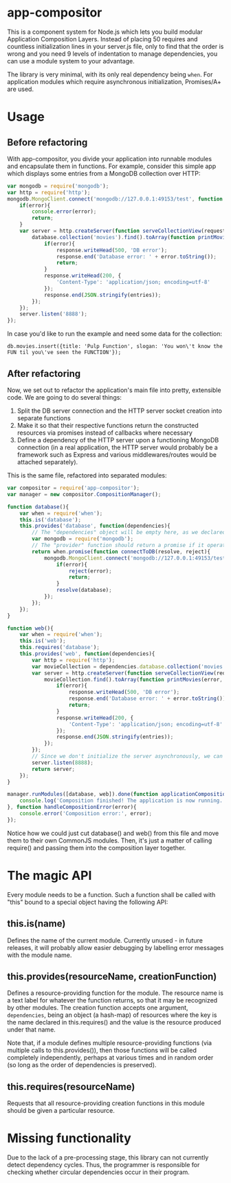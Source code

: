 # app-compositor #
This is a component system for Node.js which lets you build modular Application Composition Layers. Instead of placing 50 requires and countless initialization lines in your server.js file, only to find that the order is wrong and you need 9 levels of indentation to manage dependencies, you can use a module system to your advantage.

The library is very minimal, with its only real dependency being `when`. For application modules which require asynchronous initialization, Promises/A+ are used.

# Usage #

## Before refactoring ##
With app-compositor, you divide your application into runnable modules and encapsulate them in functions. For example, consider this simple app which displays some entries from a MongoDB collection over HTTP:

```js
var mongodb = require('mongodb');
var http = require('http');
mongodb.MongoClient.connect('mongodb://127.0.0.1:49153/test', function initializeServer(error, database){
    if(error){
        console.error(error);
        return;
    }
    var server = http.createServer(function serveCollectionView(request, response){
        database.collection('movies').find().toArray(function printMovies(error, entries){
            if(error){
				response.writeHead(500, 'DB error');
				response.end('Database error: ' + error.toString());
				return;
			}
			response.writeHead(200, {
				'Content-Type': 'application/json; encoding=utf-8'
			});
			response.end(JSON.stringify(entries));
        });
    });
	server.listen('8888');
});
```

In case you'd like to run the example and need some data for the collection:
```
db.movies.insert({title: 'Pulp Function', slogan: 'You won\'t know the FUN til you\'ve seen the FUNCTION'});
```

## After refactoring ##
Now, we set out to refactor the application's main file into pretty, extensible code. We are going to do several things:

1. Split the DB server connection and the HTTP server socket creation into separate functions
2. Make it so that their respective functions return the constructed resources via promises instead of callbacks where necessary
3. Define a dependency of the HTTP server upon a functioning MongoDB connection (in a real application, the HTTP server would probably be a framework such as Express and various middlewares/routes would be attached separately).

This is the same file, refactored into separated modules:
```js
var compositor = require('app-compositor');
var manager = new compositor.CompositionManager();

function database(){
	var when = require('when');
	this.is('database');
	this.provides('database', function(dependencies){
		// The "dependencies" object will be empty here, as we declared none.
		var mongodb = require('mongodb');
		// The "provider" function should return a promise if it operates asynchronously. This promise will later be resolved with a working DB connection.
		return when.promise(function connectToDB(resolve, reject){
			mongodb.MongoClient.connect('mongodb://127.0.0.1:49153/test', function connected(error, database){
				if(error){
					reject(error);
					return;
				}
				resolve(database);
			});
		});
	});
}

function web(){
	var when = require('when');
	this.is('web');
	this.requires('database');
	this.provides('web', function(dependencies){
		var http = require('http');
		var movieCollection = dependencies.database.collection('movies');
		var server = http.createServer(function serveCollectionView(request, response){
			movieCollection.find().toArray(function printMovies(error, entries){
				if(error){
					response.writeHead(500, 'DB error');
					response.end('Database error: ' + error.toString());
					return;
				}
				response.writeHead(200, {
					'Content-Type': 'application/json; encoding=utf-8'
				});
				response.end(JSON.stringify(entries));
			});
		});
		// Since we don't initialize the server asynchronously, we can simply return it without using Promises.
		server.listen(8888);
		return server;
	});
}

manager.runModules([database, web]).done(function applicationCompositionFinished(results){
	console.log('Composition finished! The application is now running.');
}, function handleCompositionError(error){
	console.error('Composition error:', error);
});
```

Notice how we could just cut database() and web() from this file and move them to their own CommonJS modules. Then, it's just a matter of calling require() and passing them into the composition layer together.

# The magic API #
Every module needs to be a function. Such a function shall be called with "this" bound to a special object having the following API:

## this.is(name) ##
Defines the name of the current module. Currently unused - in future releases, it will probably allow easier debugging by labelling error messages with the module name.

## this.provides(resourceName, creationFunction) ##
Defines a resource-providing function for the module. The resource name is a text label for whatever the function returns, so that it may be recognized by other modules.
The creation function accepts one argument, `dependencies`, being an object (a hash-map) of resources where the key is the name declared in this.requires() and the value is the resource produced under that name.

Note that, if a module defines multiple resource-providing functions (via multiple calls to this.provides()), then those functions will be called completely independently, perhaps at various times and in random order (so long as the order of dependencies is preserved).

## this.requires(resourceName) ##
Requests that all resource-providing creation functions in this module should be given a particular resource.

# Missing functionality #
Due to the lack of a pre-processing stage, this library can not currently detect dependency cycles. Thus, the programmer is responsible for checking whether circular dependencies occur in their program.
